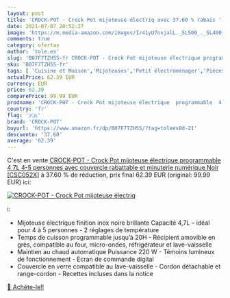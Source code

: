 ```yaml
---
layout: post
title: 'CROCK-POT - Crock Pot mijoteuse électriq avec 37.60 % rabais '
date: 2021-07-07 20:52:27
image: 'https://m.media-amazon.com/images/I/41yU7nxjalL._SL500_._SL400_.jpg'
comments: true
category: ofertas
author: 'tole.es'
slug: 'B07F7TZH5S-fr CROCK-POT - Crock Pot mijoteuse électrique programmable 4...'
sku: 'B07F7TZH5S-fr'
tags: [ 'Cuisine et Maison','Mijoteuses','Petit électroménager','Pièces et accessoires pour petit électroménager','crock-pot', ]
actualPrice: 62.39 EUR
currency: EUR
price: 62.39
comparePrice: 99.99 EUR
prodname: 'CROCK-POT - Crock Pot mijoteuse électrique  programmable  4 7L  4-5 personnes   avec couvercle rabattable et minuterie numérique  Noir [CSC052X]'
country: 'fr'
flag: '🇫🇷'
brand: 'CROCK-POT'
buyurl: 'https://www.amazon.fr/dp/B07F7TZH5S/?tag=tolees0d-21'
descuento: '37.60'
average: '62.39'
---
```


C'est en vente [CROCK-POT - Crock Pot mijoteuse électrique  programmable  4 7L  4-5 personnes   avec couvercle rabattable et minuterie numérique  Noir [CSC052X]](https://www.amazon.fr/dp/B07F7TZH5S/?tag=tolees0d-21)  à  37.60 % de réduction, prix final  62.39 EUR (original: 99.99 EUR) ici:

[![CROCK-POT - Crock Pot mijoteuse électriq](https://m.media-amazon.com/images/I/41yU7nxjalL._SL500_._SL400_.jpg)](https://www.amazon.fr/dp/B07F7TZH5S/?tag=tolees0d-21)

ℹ️:

- Mijoteuse électrique finition inox noire brillante Capacité 4,7L – idéal pour 4 à 5 personnes - 2 réglages de température
- Temps de cuisson programmable jusqu’à 20H - Récipient amovible en grès, compatible au four, micro-ondes, réfrigérateur et lave-vaisselle
- Maintien au chaud automatique Puissance 220 W - Témoins lumineux de fonctionnement - Ecran de commande digital
- Couvercle en verre compatible au lave-vaisselle - Cordon détachable et range-cordon - Recettes incluses dans la notice

[🛒 Achète-le!!](https://www.amazon.fr/dp/B07F7TZH5S/?tag=tolees0d-21)
